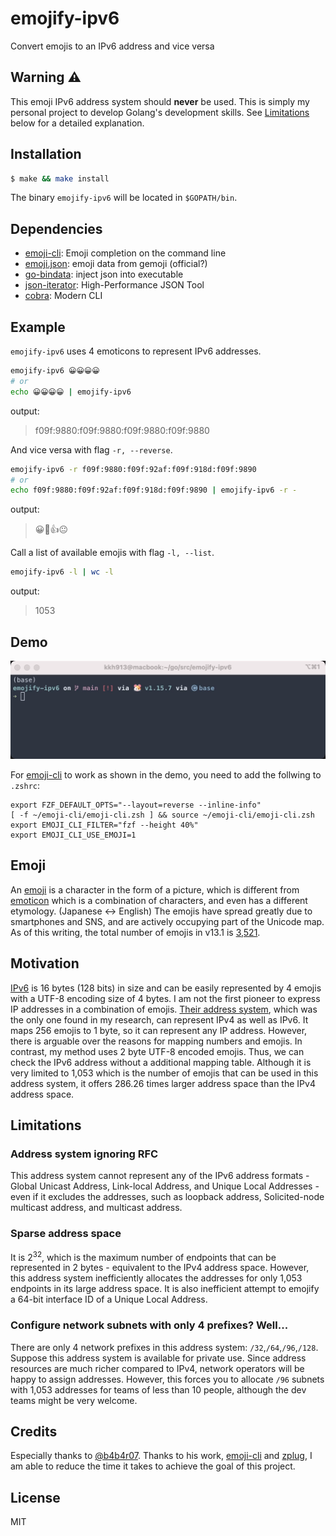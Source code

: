 # emojify-ipv6
Convert emojis to an IPv6 address and vice versa

## Warning ⚠️

This emoji IPv6 address system should **never** be used. This is simply my personal project to develop Golang's development skills. See [Limitations] below for a detailed explanation.


## Installation

``` bash
$ make && make install 
```
The binary `emojify-ipv6` will be located in `$GOPATH/bin`.


## Dependencies

- [emoji-cli]: Emoji completion on the command line 
- [emoji.json]: emoji data from gemoji (official?)
- [go-bindata]: inject json into executable
- [json-iterator]: High-Performance JSON Tool
- [cobra]: Modern CLI

## Example 

`emojify-ipv6` uses 4 emoticons to represent IPv6 addresses.
``` bash
emojify-ipv6 😀😀😀😀
# or
echo 😀😀😀😀 | emojify-ipv6
```
output:
> f09f:9880:f09f:9880:f09f:9880:f09f:9880

And vice versa with flag `-r, --reverse`.
``` bash
emojify-ipv6 -r f09f:9880:f09f:92af:f09f:918d:f09f:9890
# or 
echo f09f:9880:f09f:92af:f09f:918d:f09f:9890 | emojify-ipv6 -r - 
```
output:
> 😀💯👍😐

Call a list of available emojis with flag `-l, --list`. 
``` bash 
emojify-ipv6 -l | wc -l
```
output:
>    1053

## Demo 

![](examples/ex1.gif)

For [emoji-cli] to work as shown in the demo, you need to add the follwing to `.zshrc`: 
```
export FZF_DEFAULT_OPTS="--layout=reverse --inline-info"
[ -f ~/emoji-cli/emoji-cli.zsh ] && source ~/emoji-cli/emoji-cli.zsh
export EMOJI_CLI_FILTER="fzf --height 40%"
export EMOJI_CLI_USE_EMOJI=1
```

## Emoji 

An [emoji] is a character in the form of a picture, which is different from [emoticon] which is a combination of characters, and even has a different etymology. (Japanese ↔ English) The emojis have spread greatly due to smartphones and SNS, and are actively occupying part of the Unicode map. As of this writing, the total number of emojis in v13.1 is [3,521][1].

## Motivation 

[IPv6] is 16 bytes (128 bits) in size and can be easily represented by 4 emojis with a UTF-8 encoding size of 4 bytes. I am not the first pioneer to express IP addresses in a combination of emojis. [Their address system][2], which was the only one found in my research, can represent IPv4 as well as IPv6. It maps 256 emojis to 1 byte, so it can represent any IP address. However, there is arguable over the reasons for mapping numbers and emojis. In contrast, my method uses 2 byte UTF-8 encoded emojis. Thus, we can check the IPv6 address without a additional mapping table. Although it is very limited to 1,053 which is the number of emojis that can be used in this address system, it offers 286.26 times larger address space than the IPv4 address space.

## Limitations 

### Address system ignoring RFC 

This address system cannot represent any of the IPv6 address formats - Global Unicast Address, Link-local Address, and Unique Local Addresses - even if it excludes the addresses, such as loopback address, Solicited-node multicast address, and multicast address.

### Sparse address space 

It is 2<sup>32</sup>, which is the maximum number of endpoints that can be represented in 2 bytes - equivalent to the IPv4 address space. However, this address system inefficiently allocates the addresses for only 1,053 endpoints in its large address space. It is also inefficient attempt to emojify a 64-bit interface ID of a Unique Local Address. 

### Configure network subnets with only 4 prefixes? Well...

There are only 4 network prefixes in this address system: `/32`,`/64`,`/96`,`/128`. Suppose this address system is available for private use. Since address resources are much richer compared to IPv4, network operators will be happy to assign addresses. However, this forces you to allocate `/96` subnets with 1,053 addresses for teams of less than 10 people, although the dev teams might be very welcome. 

## Credits 

Especially thanks to [@b4b4r07][b4b4r07]. Thanks to his work, [emoji-cli] and [zplug], I am able to reduce the time it takes to achieve the goal of this project. 

## License 

MIT

[emoji]: https://en.wikipedia.org/wiki/Emoji
[emoticon]: https://en.wikipedia.org/wiki/Emoticon
[Limitations]: https://github.com/kkh913/emojify-ipv6#limitations 
[emoji-cli]: https://github.com/b4b4r07/emoji-cli
[emoji.json]: https://github.com/github/gemoji/blob/master/db/emoji.json
[go-bindata]: https://github.com/go-bindata/go-bindata
[json-iterator]: https://github.com/json-iterator/go
[cobra]: https://github.com/spf13/cobra
[b4b4r07]: https://github.com/b4b4r07
[zplug]: https://github.com/zplug/zplug
[1]: https://www.unicode.org/emoji/charts/emoji-counts.html
[IPv6]: https://en.wikipedia.org/wiki/IPv6_address
[2]: https://www.6connect.com/resources/how-to-view-ip-addresses-as-emojis/

